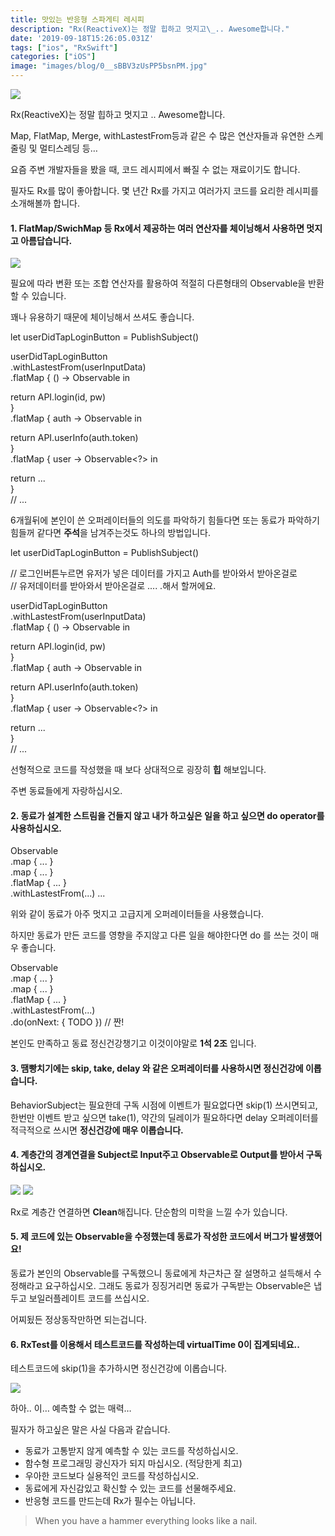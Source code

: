 ```yaml
---
title: 맛있는 반응형 스파게티 레시피
description: "Rx(ReactiveX)는 정말 힙하고 멋지고\_.. Awesome합니다."
date: '2019-09-18T15:26:05.031Z'
tags: ["ios", "RxSwift"]
categories: ["iOS"]
image: "images/blog/0__sBBV3zUsPP5bsnPM.jpg"
---
```


![](/images/blog/0__sBBV3zUsPP5bsnPM.jpg)

Rx(ReactiveX)는 정말 힙하고 멋지고 .. Awesome합니다.

Map, FlatMap, Merge, withLastestFrom등과 같은 수 많은 연산자들과 유연한 스케줄링 및 멀티스레딩 등…

요즘 주변 개발자들을 봤을 때, 코드 레시피에서 빠질 수 없는 재료이기도 합니다.

필자도 Rx를 많이 좋아합니다. 몇 년간 Rx를 가지고 여러가지 코드를 요리한 레시피를 소개해볼까 합니다.

#### 1\. FlatMap/SwichMap 등 Rx에서 제공하는 여러 연산자를 체이닝해서 사용하면 멋지고 아름답습니다.

![](/images/blog/0__sn__OFCb0W73maf7V.png)

필요에 따라 변환 또는 조합 연산자를 활용하여 적절히 다른형태의 Observable을 반환 할 수 있습니다.

꽤나 유용하기 때문에 체이닝해서 쓰셔도 좋습니다.

let userDidTapLoginButton = PublishSubject<Void>()

userDidTapLoginButton  
.withLastestFrom(userInputData)  
.flatMap { () -> Observable<Auth> in 

   return API.login(id, pw)  
}  
.flatMap { auth -> Observable<User> in 

   return API.userInfo(auth.token)  
}  
.flatMap { user -> Observable<?> in 

   return ...  
}  
// ...

6개월뒤에 본인이 쓴 오퍼레이터들의 의도를 파악하기 힘들다면 또는 동료가 파악하기 힘들꺼 같다면 **주석**을 남겨주는것도 하나의 방법입니다.

let userDidTapLoginButton = PublishSubject<Void>()

// 로그인버튼누르면 유저가 넣은 데이터를 가지고 Auth를 받아와서 받아온걸로   
// 유저데이터를 받아와서 받아온걸로 .... .해서 할꺼에요.

userDidTapLoginButton  
.withLastestFrom(userInputData)  
.flatMap { () -> Observable<Auth> in

  return API.login(id, pw)  
}  
.flatMap { auth -> Observable<User> in

  return API.userInfo(auth.token)  
}  
.flatMap { user -> Observable<?> in

  return ...  
}  
// ...

선형적으로 코드를 작성했을 때 보다 상대적으로 굉장히 **힙** 해보입니다.

주변 동료들에게 자랑하십시오.

#### 2\. 동료가 설계한 스트림을 건들지 않고 내가 하고싶은 일을 하고 싶으면 do operator를 사용하십시오.

Observable  
.map { ... }  
.map { ... }  
.flatMap { ... }  
.withLastestFrom(...) ...

위와 같이 동료가 아주 멋지고 고급지게 오퍼레이터들을 사용했습니다.

하지만 동료가 만든 코드를 영향을 주지않고 다른 일을 해야한다면 do 를 쓰는 것이 매우 좋습니다.

Observable  
.map { ... }  
.map { ... }  
.flatMap { ... }  
.withLastestFrom(...)  
.do(onNext: { TODO }) // 짠!

본인도 만족하고 동료 정신건강챙기고 이것이야말로 **1석 2조** 입니다.

#### 3\. 땜빵치기에는 skip, take, delay 와 같은 오퍼레이터를 사용하시면 정신건강에 이롭습니다.

BehaviorSubject는 필요한데 구독 시점에 이벤트가 필요없다면 skip(1) 쓰시면되고, 한번만 이벤트 받고 싶으면 take(1), 약간의 딜레이가 필요하다면 delay 오퍼레이터를 적극적으로 쓰시면 **정신건강에 매우 이롭습니다.**

#### 4\. 계층간의 경계연결을 Subject로 Input주고 Observable로 Output를 받아서 구독하십시오.

![](/images/blog/0__l3__lpk8QaXs7KNVA.png)
![](/images/blog/0__7iN8Z__Q1JXr2u91E.png)

Rx로 계층간 연결하면 **Clean**해집니다. 단순함의 미학을 느낄 수가 있습니다.

#### 5\. 제 코드에 있는 Observable을 수정했는데 동료가 작성한 코드에서 버그가 발생했어요!

동료가 본인의 Observable를 구독했으니 동료에게 차근차근 잘 설명하고 설득해서 수정해라고 요구하십시오. 그래도 동료가 징징거리면 동료가 구독받는 Observable은 냅두고 보일러플레이트 코드를 쓰십시오.

어찌됬든 정상동작만하면 되는겁니다.

#### 6\. RxTest를 이용해서 테스트코드를 작성하는데 virtualTime 0이 집계되네요..

테스트코드에 skip(1)을 추가하시면 정신건강에 이롭습니다.

![](/images/blog/0__n8AbMRa8DZkt__PqO.jpg)

하아.. 이… 예측할 수 없는 매력…

필자가 하고싶은 말은 사실 다음과 같습니다.

*   동료가 고통받지 않게 예측할 수 있는 코드를 작성하십시오.
*   함수형 프로그래밍 광신자가 되지 마십시오. (적당한게 최고)
*   우아한 코드보다 실용적인 코드를 작성하십시오.
*   동료에게 자신감있고 확신할 수 있는 코드를 선물해주세요.
*   반응형 코드를 만드는데 Rx가 필수는 아닙니다.

> When you have a hammer everything looks like a nail.